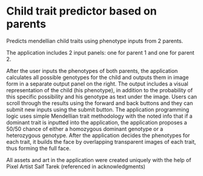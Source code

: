# Child trait predictor based on parents

Predicts mendellian child traits using phenotype inputs from 2 parents.

The application includes 2 input panels: one for parent 1 and one for parent 2.

After the user inputs the phenotypes of both parents, the application calculates all possible genotypes for the child and outputs them in image form in a separate output panel on the right.
The output includes a visual representation of the child (his phenotype), in addition to the probability of this specific possibility and his genotype as text under the image. Users can scroll through the results using the forward and back buttons and they can submit new inputs using the submit button.
The application programming logic uses simple Mendellian trait methodology with the noted info that if a dominant trait is inputted into the application, the application proposes a 50/50 chance of either a homozygous dominant genotype or a heterozygous genotype.
After the application decides the phenotypes for each trait, it builds the face by overlapping transparent images of each trait, thus forming the full face.

All assets and art in the application were created uniquely with the help of Pixel Artist Saif Tarek (referenced in acknowledgments)

